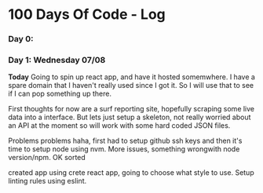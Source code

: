 # 100 Days Of Code - Log

### Day 0: 

### Day 1: Wednesday 07/08
**Today**
Going to spin up react app, and have it hosted somemwhere. I have a spare domain that I haven't really used since I got it. So I will use that to see if I can pop something up there.

First thoughts for now are a surf reporting site, hopefully scraping some live data into a interface. But lets just setup a skeleton, not really worried about an API at the moment so will work with some hard coded JSON files.

Problems problems haha, first had to setup github ssh keys and then it's time to setup node using nvm. More issues, something wrongwith node version/npm. OK sorted

created app using crete react app, going to choose what style to use. Setup linting rules using eslint.



